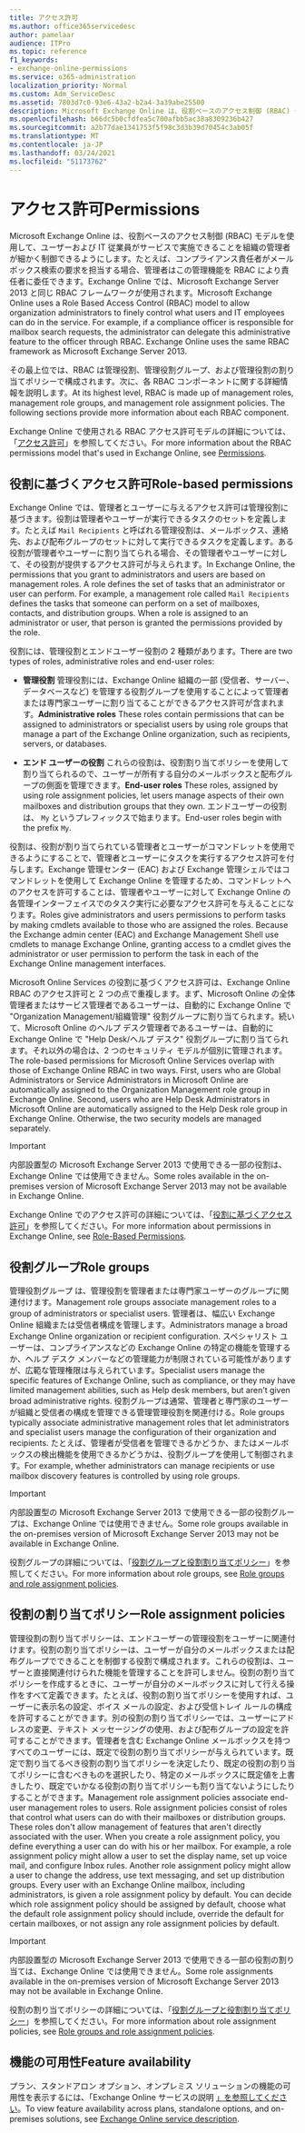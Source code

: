 ```yaml
---
title: アクセス許可
ms.author: office365servicedesc
author: pamelaar
audience: ITPro
ms.topic: reference
f1_keywords:
- exchange-online-permissions
ms.service: o365-administration
localization_priority: Normal
ms.custom: Adm_ServiceDesc
ms.assetid: 7803d7c0-93e6-43a2-b2a4-3a39abe25500
description: Microsoft Exchange Online は、役割ベースのアクセス制御 (RBAC) モデルを使用して、ユーザーおよび IT 従業員がサービスで実施できることを組織の管理者が細かく制御できるようにします。たとえば、コンプライアンス責任者がメールボックス検索の要求を担当する場合、管理者はこの管理機能を RBAC により責任者に委任できます。Exchange Online では、Microsoft Exchange Server 2013 と同じ RBAC フレームワークが使用されます。
ms.openlocfilehash: b66dc5b0cfdfea5c700afbb5ac38a8309236b427
ms.sourcegitcommit: a2b77dae1341753f5f98c3d3b39d70454c3ab05f
ms.translationtype: MT
ms.contentlocale: ja-JP
ms.lasthandoff: 03/24/2021
ms.locfileid: "51173762"
---
```

# <a name="permissions"></a><span data-ttu-id="68f2b-105">アクセス許可</span><span class="sxs-lookup"><span data-stu-id="68f2b-105">Permissions</span></span>

<span data-ttu-id="68f2b-p102">Microsoft Exchange Online は、役割ベースのアクセス制御 (RBAC) モデルを使用して、ユーザーおよび IT 従業員がサービスで実施できることを組織の管理者が細かく制御できるようにします。たとえば、コンプライアンス責任者がメールボックス検索の要求を担当する場合、管理者はこの管理機能を RBAC により責任者に委任できます。Exchange Online では、Microsoft Exchange Server 2013 と同じ RBAC フレームワークが使用されます。</span><span class="sxs-lookup"><span data-stu-id="68f2b-p102">Microsoft Exchange Online uses a Role Based Access Control (RBAC) model to allow organization administrators to finely control what users and IT employees can do in the service. For example, if a compliance officer is responsible for mailbox search requests, the administrator can delegate this administrative feature to the officer through RBAC. Exchange Online uses the same RBAC framework as Microsoft Exchange Server 2013.</span></span> 
  
<span data-ttu-id="68f2b-p103">その最上位では、RBAC は管理役割、管理役割グループ、および管理役割の割り当てポリシーで構成されます。次に、各 RBAC コンポーネントに関する詳細情報を説明します。</span><span class="sxs-lookup"><span data-stu-id="68f2b-p103">At its highest level, RBAC is made up of management roles, management role groups, and management role assignment policies. The following sections provide more information about each RBAC component.</span></span>
  
<span data-ttu-id="68f2b-111">Exchange Online で使用される RBAC アクセス許可モデルの詳細については、「[アクセス許可](/exchange/permissions-exchange-2013-help)」を参照してください。</span><span class="sxs-lookup"><span data-stu-id="68f2b-111">For more information about the RBAC permissions model that's used in Exchange Online, see [Permissions](/exchange/permissions-exchange-2013-help).</span></span>
  
## <a name="role-based-permissions"></a><span data-ttu-id="68f2b-112">役割に基づくアクセス許可</span><span class="sxs-lookup"><span data-stu-id="68f2b-112">Role-based permissions</span></span>

<span data-ttu-id="68f2b-p104">Exchange Online では、管理者とユーザーに与えるアクセス許可は管理役割に基づきます。役割は管理者やユーザーが実行できるタスクのセットを定義します。たとえば  `Mail Recipients` と呼ばれる管理役割は、メールボックス、連絡先、および配布グループのセットに対して実行できるタスクを定義します。ある役割が管理者やユーザーに割り当てられる場合、その管理者やユーザーに対して、その役割が提供するアクセス許可が与えられます。</span><span class="sxs-lookup"><span data-stu-id="68f2b-p104">In Exchange Online, the permissions that you grant to administrators and users are based on management roles. A role defines the set of tasks that an administrator or user can perform. For example, a management role called  `Mail Recipients` defines the tasks that someone can perform on a set of mailboxes, contacts, and distribution groups. When a role is assigned to an administrator or user, that person is granted the permissions provided by the role.</span></span> 
  
<span data-ttu-id="68f2b-117">役割には、管理役割とエンドユーザー役割の 2 種類があります。</span><span class="sxs-lookup"><span data-stu-id="68f2b-117">There are two types of roles, administrative roles and end-user roles:</span></span>
  
- <span data-ttu-id="68f2b-118">**管理役割** 管理役割には、Exchange Online 組織の一部 (受信者、サーバー、データベースなど) を管理する役割グループを使用することによって管理者または専門家ユーザーに割り当てることができるアクセス許可が含まれます。</span><span class="sxs-lookup"><span data-stu-id="68f2b-118">**Administrative roles** These roles contain permissions that can be assigned to administrators or specialist users by using role groups that manage a part of the Exchange Online organization, such as recipients, servers, or databases.</span></span> 
    
- <span data-ttu-id="68f2b-119">**エンド ユーザーの役割** これらの役割は、役割割り当てポリシーを使用して割り当てられるので、ユーザーが所有する自分のメールボックスと配布グループの側面を管理できます。</span><span class="sxs-lookup"><span data-stu-id="68f2b-119">**End-user roles** These roles, assigned by using role assignment policies, let users manage aspects of their own mailboxes and distribution groups that they own.</span></span> <span data-ttu-id="68f2b-120">エンドユーザーの役割は、  `My` というプレフィックスで始まります。</span><span class="sxs-lookup"><span data-stu-id="68f2b-120">End-user roles begin with the prefix  `My`.</span></span>
    
<span data-ttu-id="68f2b-p106">役割は、役割が割り当てられている管理者とユーザーがコマンドレットを使用できるようにすることで、管理者とユーザーにタスクを実行するアクセス許可を付与します。Exchange 管理センター (EAC) および Exchange 管理シェルではコマンドレットを使用して Exchange Online を管理するため、コマンドレットへのアクセスを許可することは、管理者やユーザーに対して Exchange Online の各管理インターフェイスでのタスク実行に必要なアクセス許可を与えることになります。</span><span class="sxs-lookup"><span data-stu-id="68f2b-p106">Roles give administrators and users permissions to perform tasks by making cmdlets available to those who are assigned the roles. Because the Exchange admin center (EAC) and Exchange Management Shell use cmdlets to manage Exchange Online, granting access to a cmdlet gives the administrator or user permission to perform the task in each of the Exchange Online management interfaces.</span></span>
  
<span data-ttu-id="68f2b-p107">Microsoft Online Services の役割に基づくアクセス許可は、Exchange Online RBAC のアクセス許可と 2 つの点で重複します。まず、Microsoft Online の全体管理者またはサービス管理者であるユーザーは、自動的に Exchange Online で "Organization Management/組織管理" 役割グループに割り当てられます。続いて、Microsoft Online のヘルプ デスク管理者であるユーザーは、自動的に Exchange Online で "Help Desk/ヘルプ デスク" 役割グループに割り当てられます。それ以外の場合は、2 つのセキュリティ モデルが個別に管理されます。</span><span class="sxs-lookup"><span data-stu-id="68f2b-p107">The role-based permissions for Microsoft Online Services overlap with those of Exchange Online RBAC in two ways. First, users who are Global Administrators or Service Administrators in Microsoft Online are automatically assigned to the Organization Management role group in Exchange Online. Second, users who are Help Desk Administrators in Microsoft Online are automatically assigned to the Help Desk role group in Exchange Online. Otherwise, the two security models are managed separately.</span></span>
  
> [!IMPORTANT]
> <span data-ttu-id="68f2b-127">内部設置型の Microsoft Exchange Server 2013 で使用できる一部の役割は、Exchange Online では使用できません。</span><span class="sxs-lookup"><span data-stu-id="68f2b-127">Some roles available in the on-premises version of Microsoft Exchange Server 2013 may not be available in Exchange Online.</span></span> 
  
<span data-ttu-id="68f2b-128">Exchange Online でのアクセス許可の詳細については、「[役割に基づくアクセス許可](/exchange/permissions-exchange-2013-help)」を参照してください。</span><span class="sxs-lookup"><span data-stu-id="68f2b-128">For more information about permissions in Exchange Online, see [Role-Based Permissions](/exchange/permissions-exchange-2013-help).</span></span>
  
## <a name="role-groups"></a><span data-ttu-id="68f2b-129">役割グループ</span><span class="sxs-lookup"><span data-stu-id="68f2b-129">Role groups</span></span>

<span data-ttu-id="68f2b-130">管理役割グループ は、管理役割を管理者または専門家ユーザーのグループに関連付けます。</span><span class="sxs-lookup"><span data-stu-id="68f2b-130">Management role groups associate management roles to a group of administrators or specialist users.</span></span> <span data-ttu-id="68f2b-131">管理者は、幅広い Exchange Online 組織または受信者構成を管理します。</span><span class="sxs-lookup"><span data-stu-id="68f2b-131">Administrators manage a broad Exchange Online organization or recipient configuration.</span></span> <span data-ttu-id="68f2b-132">スペシャリスト ユーザーは、コンプライアンスなどの Exchange Online の特定の機能を管理するか、ヘルプ デスク メンバーなどの管理能力が制限されている可能性がありますが、広範な管理権限は与えられています。</span><span class="sxs-lookup"><span data-stu-id="68f2b-132">Specialist users manage the specific features of Exchange Online, such as compliance, or they may have limited management abilities, such as Help desk members, but aren't given broad administrative rights.</span></span> <span data-ttu-id="68f2b-133">役割グループは通常、管理者と専門家のユーザーが組織と受信者の構成を管理できる管理管理役割を関連付ける。</span><span class="sxs-lookup"><span data-stu-id="68f2b-133">Role groups typically associate administrative management roles that let administrators and specialist users manage the configuration of their organization and recipients.</span></span> <span data-ttu-id="68f2b-134">たとえば、管理者が受信者を管理できるかどうか、またはメールボックスの検出機能を使用できるかどうかは、役割グループを使用して制御されます。</span><span class="sxs-lookup"><span data-stu-id="68f2b-134">For example, whether administrators can manage recipients or use mailbox discovery features is controlled by using role groups.</span></span> 
  
> [!IMPORTANT]
> <span data-ttu-id="68f2b-135">内部設置型の Microsoft Exchange Server 2013 で使用できる一部の役割グループは、Exchange Online では使用できません。</span><span class="sxs-lookup"><span data-stu-id="68f2b-135">Some role groups available in the on-premises version of Microsoft Exchange Server 2013 may not be available in Exchange Online.</span></span> 
  
<span data-ttu-id="68f2b-136">役割グループの詳細については、「[役割グループと役割割り当てポリシー](/exchange/permissions-exchange-2013-help)」を参照してください。</span><span class="sxs-lookup"><span data-stu-id="68f2b-136">For more information about role groups, see [Role groups and role assignment policies](/exchange/permissions-exchange-2013-help).</span></span>
  
## <a name="role-assignment-policies"></a><span data-ttu-id="68f2b-137">役割の割り当てポリシー</span><span class="sxs-lookup"><span data-stu-id="68f2b-137">Role assignment policies</span></span>

<span data-ttu-id="68f2b-p109">管理役割の割り当てポリシーは、エンドユーザーの管理役割をユーザーに関連付けます。役割の割り当てポリシーは、ユーザーが自分のメールボックスまたは配布グループでできることを制御する役割で構成されます。これらの役割は、ユーザーと直接関連付けられた機能を管理することを許可しません。役割の割り当てポリシーを作成するときに、ユーザーが自分のメールボックスに対して行える操作をすべて定義できます。たとえば、役割の割り当てポリシーを使用すれば、ユーザーに表示名の設定、ボイス メールの設定、および受信トレイ ルールの構成を許可することができます。別の役割の割り当てポリシーでは、ユーザーにアドレスの変更、テキスト メッセージングの使用、および配布グループの設定を許可することができます。管理者を含む Exchange Online メールボックスを持つすべてのユーザーには、既定で役割の割り当てポリシーが与えられています。既定で割り当てるべき役割の割り当てポリシーを決定したり、既定の役割の割り当てポリシーに含むべきものを選択したり、特定のメールボックスに既定値を上書きしたり、既定でいかなる役割の割り当てポリシーも割り当てないようにしたりすることができます。</span><span class="sxs-lookup"><span data-stu-id="68f2b-p109">Management role assignment policies associate end-user management roles to users. Role assignment policies consist of roles that control what users can do with their mailboxes or distribution groups. These roles don't allow management of features that aren't directly associated with the user. When you create a role assignment policy, you define everything a user can do with his or her mailbox. For example, a role assignment policy might allow a user to set the display name, set up voice mail, and configure Inbox rules. Another role assignment policy might allow a user to change the address, use text messaging, and set up distribution groups. Every user with an Exchange Online mailbox, including administrators, is given a role assignment policy by default. You can decide which role assignment policy should be assigned by default, choose what the default role assignment policy should include, override the default for certain mailboxes, or not assign any role assignment policies by default.</span></span>
  
> [!IMPORTANT]
> <span data-ttu-id="68f2b-146">内部設置型の Microsoft Exchange Server 2013 で使用できる一部の役割の割り当ては、Exchange Online では使用できません。</span><span class="sxs-lookup"><span data-stu-id="68f2b-146">Some role assignments available in the on-premises version of Microsoft Exchange Server 2013 may not be available in Exchange Online.</span></span> 
  
<span data-ttu-id="68f2b-147">役割の割り当てポリシーの詳細については、「[役割グループと役割割り当てポリシー](/exchange/permissions-exchange-2013-help)」を参照してください。</span><span class="sxs-lookup"><span data-stu-id="68f2b-147">For more information about role assignment policies, see [Role groups and role assignment policies](/exchange/permissions-exchange-2013-help).</span></span>
  
## <a name="feature-availability"></a><span data-ttu-id="68f2b-148">機能の可用性</span><span class="sxs-lookup"><span data-stu-id="68f2b-148">Feature availability</span></span>

<span data-ttu-id="68f2b-149">プラン、スタンドアロン オプション、オンプレミス ソリューションの機能の可用性を表示するには、「Exchange Online サービスの説明 [」を参照してください](exchange-online-service-description.md)。</span><span class="sxs-lookup"><span data-stu-id="68f2b-149">To view feature availability across plans, standalone options, and on-premises solutions, see [Exchange Online service description](exchange-online-service-description.md).</span></span>
